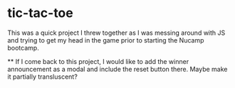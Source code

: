 # tic-tac-toe

This was a quick project I threw together as I was messing around with JS and trying to get my head in the game prior to starting the Nucamp bootcamp.

** If I come back to this project, I would like to add the winner announcement as a modal and include the reset button there. Maybe make it partially transluscent?